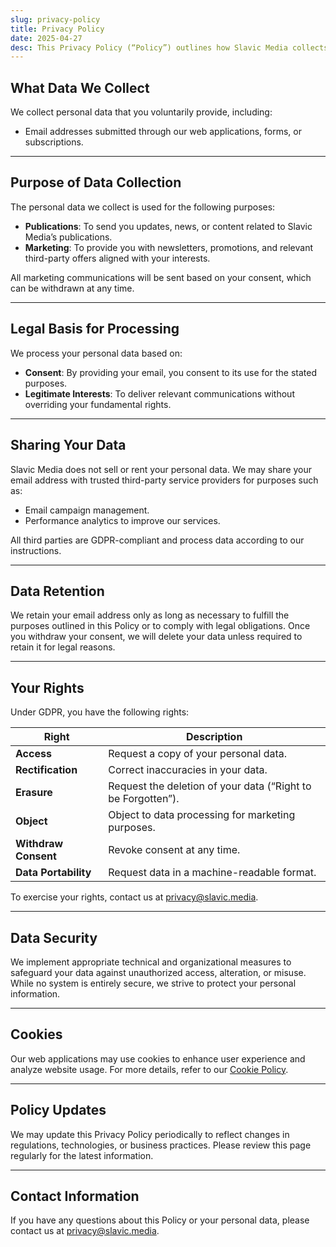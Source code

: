 ```yaml
---
slug: privacy-policy
title: Privacy Policy
date: 2025-04-27
desc: This Privacy Policy (“Policy”) outlines how Slavic Media collects, uses, and protects the personal data you provide through our web applications, in compliance with the General Data Protection Regulation (GDPR).
---
```


## What Data We Collect

We collect personal data that you voluntarily provide, including:

- Email addresses submitted through our web applications, forms, or subscriptions.

---

## Purpose of Data Collection

The personal data we collect is used for the following purposes:

- **Publications**: To send you updates, news, or content related to Slavic Media’s publications.
- **Marketing**: To provide you with newsletters, promotions, and relevant third-party offers aligned with your interests.

All marketing communications will be sent based on your consent, which can be withdrawn at any time.

---

## Legal Basis for Processing

We process your personal data based on:

- **Consent**: By providing your email, you consent to its use for the stated purposes.
- **Legitimate Interests**: To deliver relevant communications without overriding your fundamental rights.

---

## Sharing Your Data

Slavic Media does not sell or rent your personal data. We may share your email address with trusted third-party service providers for purposes such as:

- Email campaign management.
- Performance analytics to improve our services.

All third parties are GDPR-compliant and process data according to our instructions.

---

## Data Retention

We retain your email address only as long as necessary to fulfill the purposes outlined in this Policy or to comply with legal obligations. Once you withdraw your consent, we will delete your data unless required to retain it for legal reasons.

---

## Your Rights

Under GDPR, you have the following rights:

| **Right**            | **Description**                                              |
| -------------------- | ------------------------------------------------------------ |
| **Access**           | Request a copy of your personal data.                        |
| **Rectification**    | Correct inaccuracies in your data.                           |
| **Erasure**          | Request the deletion of your data (“Right to be Forgotten”). |
| **Object**           | Object to data processing for marketing purposes.            |
| **Withdraw Consent** | Revoke consent at any time.                                  |
| **Data Portability** | Request data in a machine-readable format.                   |

To exercise your rights, contact us at [privacy@slavic.media](mailto:privacy@slavic.media).

---

## Data Security

We implement appropriate technical and organizational measures to safeguard your data against unauthorized access, alteration, or misuse. While no system is entirely secure, we strive to protect your personal information.

---

## Cookies

Our web applications may use cookies to enhance user experience and analyze website usage. For more details, refer to our [Cookie Policy](#).

---

## Policy Updates

We may update this Privacy Policy periodically to reflect changes in regulations, technologies, or business practices. Please review this page regularly for the latest information.

---

## Contact Information

If you have any questions about this Policy or your personal data, please contact us at [privacy@slavic.media](mailto:privacy@slavic.media).
